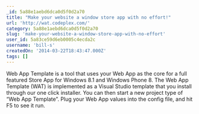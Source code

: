 ```yaml
---
_id: 5a88e1aebd6dca0d5f0d2a70
title: "Make your website a window store app with no effort!"
url: 'http://wat.codeplex.com/'
category: 5a88e1aebd6dca0d5f0d2a70
slug: 'make-your-website-a-window-store-app-with-no-effort'
user_id: 5a83ce59d6eb0005c4ecda2c
username: 'bill-s'
createdOn: '2014-03-22T18:43:47.000Z'
tags: []
---
```


Web App Template is a tool that uses your Web App as the core for a full featured Store App for Windows 8.1 and Windows Phone 8. The Web App Template (WAT) is implemented as a Visual Studio template that you install through our one click installer. You can then start a new project type of “Web App Template”. Plug your Web App values into the config file, and hit F5 to see it run.
